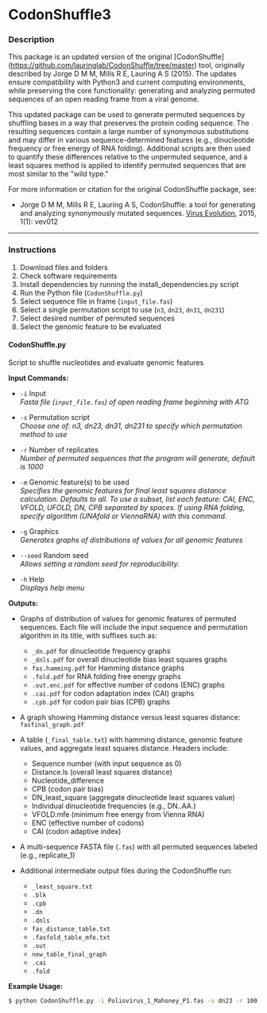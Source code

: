 # CodonShuffle3

### Description

This package is an updated version of the original [CodonShuffle] (https://github.com/lauringlab/CodonShuffle/tree/master) tool, originally described by Jorge D M M, Mills R E, Lauring A S (2015). The updates ensure compatibility with Python3 and current computing environments, while preserving the core functionality: generating and analyzing permuted sequences of an open reading frame from a viral genome.

This updated package can be used to generate permuted sequences by shuffling bases in a way that preserves the protein coding sequence. The resulting sequences contain a large number of synonymous substitutions and may differ in various sequence-determined features (e.g., dinucleotide frequency or free energy of RNA folding). Additional scripts are then used to quantify these differences relative to the unpermuted sequence, and a least squares method is applied to identify permuted sequences that are most similar to the "wild type."

For more information or citation for the original CodonShuffle package, see:

* Jorge D M M, Mills R E, Lauring A S, CodonShuffle: a tool for generating and analyzing synonymously mutated sequences. [Virus Evolution](http://dx.doi.org/10.1093/ve/vev012), 2015, 1(1): vev012 

---

### Instructions

1. Download files and folders
2. Check software requirements
3. Install dependencies by running the install_dependencies.py script
4. Run the Python file (`CodonShuffle.py`)
5. Select sequence file in frame (`input_file.fas`)
6. Select a single permutation script to use (`n3`, `dn23`, `dn31`, `dn231`)
7. Select desired number of permuted sequences
8. Select the genomic feature to be evaluated

#### CodonShuffle.py

Script to shuffle nucleotides and evaluate genomic features

**Input Commands:**

- `-i` Input  
  *Fasta file (`input_file.fas`) of open reading frame beginning with ATG*

- `-s` Permutation script  
  *Choose one of: n3, dn23, dn31, dn231 to specify which permutation method to use*

- `-r` Number of replicates  
  *Number of permuted sequences that the program will generate, default is 1000*

- `-m` Genomic feature(s) to be used  
  *Specifies the genomic features for final least squares distance calculation. Defaults to all. To use a subset, list each feature: CAI, ENC, VFOLD, UFOLD, DN, CPB separated by spaces. If using RNA folding, specify algorithm (UNAfold or ViennaRNA) with this command.*

- `-g` Graphics  
  *Generates graphs of distributions of values for all genomic features*

- `--seed` Random seed  
  *Allows setting a random seed for reproducibility.*

- `-h` Help  
  *Displays help menu*

**Outputs:**

- Graphs of distribution of values for genomic features of permuted sequences. Each file will include the input sequence and permutation algorithm in its title, with suffixes such as:
    - `_dn.pdf` for dinucleotide frequency graphs
    - `_dnls.pdf` for overall dinucleotide bias least squares graphs
    - `fas.hamming.pdf` for Hamming distance graphs
    - `.fold.pdf` for RNA folding free energy graphs
    - `.out.enc.pdf` for effective number of codons (ENC) graphs
    - `.cai.pdf` for codon adaptation index (CAI) graphs
    - `.cpb.pdf` for codon pair bias (CPB) graphs

- A graph showing Hamming distance versus least squares distance: `fasfinal_graph.pdf`
- A table (`_final_table.txt`) with hamming distance, genomic feature values, and aggregate least squares distance. Headers include:
    - Sequence number (with input sequence as 0)
    - Distance.ls (overall least squares distance)
    - Nucleotide_difference
    - CPB (codon pair bias)
    - DN_least_square (aggregate dinucleotide least squares value)
    - Individual dinucleotide frequencies (e.g., DN..AA.)
    - VFOLD.mfe (minimum free energy from Vienna RNA)
    - ENC (effective number of codons)
    - CAI (codon adaptive index)
- A multi-sequence FASTA file (`.fas`) with all permuted sequences labeled (e.g., replicate_1)
- Additional intermediate output files during the CodonShuffle run:
    - `_least_square.txt`
    - `.blk`
    - `.cpb`
    - `.dn`
    - `.dnls`
    - `fas_distance_table.txt`
    - `.fasfold_table_mfe.txt`
    - `.out`
    - `new_table_final_graph`
    - `.cai`
    - `.fold`

**Example Usage:**

```bash
$ python CodonShuffle.py -i Poliovirus_1_Mahoney_P1.fas -s dn23 -r 100 -m CAI ENC CPB -g
